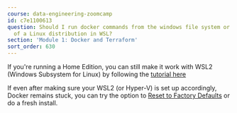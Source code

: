```yaml
---
course: data-engineering-zoomcamp
id: c7e1100613
question: Should I run docker commands from the windows file system or a file system
  of a Linux distribution in WSL?
section: 'Module 1: Docker and Terraform'
sort_order: 630
---
```


If you're running a Home Edition, you can still make it work with WSL2 (Windows Subsystem for Linux) by following the [tutorial here](https://pureinfotech.com/install-wsl-windows-11/)

If even after making sure your WSL2 (or Hyper-V) is set up accordingly, Docker remains stuck, you can try the option to [Reset to Factory Defaults](https://imgur.com/CfESyNt) or do a fresh install.

